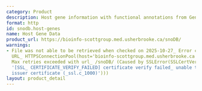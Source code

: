 ```yaml
---
category: Product
description: Host gene information with functional annotations from Gene Ontology
format: http
id: snodb.host-genes
name: Host Gene Data
product_url: https://bioinfo-scottgroup.med.usherbrooke.ca/snoDB/
warnings:
- File was not able to be retrieved when checked on 2025-10-27_ Error connecting to
  URL_ HTTPSConnectionPool(host='bioinfo-scottgroup.med.usherbrooke.ca', port=443)_
  Max retries exceeded with url_ /snoDB/ (Caused by SSLError(SSLCertVerificationError(1,
  '[SSL_ CERTIFICATE_VERIFY_FAILED] certificate verify failed_ unable to get local
  issuer certificate (_ssl.c_1000)')))
layout: product_detail
---
```

